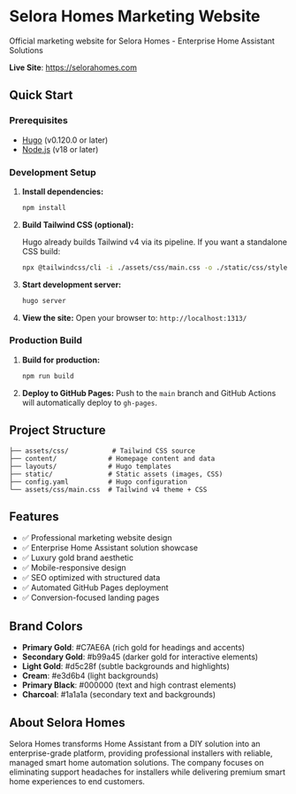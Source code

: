 # Selora Homes Marketing Website

Official marketing website for Selora Homes - Enterprise Home Assistant Solutions

**Live Site**: https://selorahomes.com

## Quick Start

### Prerequisites

- [Hugo](https://gohugo.io/installation/) (v0.120.0 or later)
- [Node.js](https://nodejs.org/) (v18 or later)

### Development Setup

1. **Install dependencies:**

   ```bash
   npm install
   ```

2. **Build Tailwind CSS (optional):**

   Hugo already builds Tailwind v4 via its pipeline. If you want a standalone CSS build:

   ```bash
   npx @tailwindcss/cli -i ./assets/css/main.css -o ./static/css/style.css --minify
   ```

3. **Start development server:**

   ```bash
   hugo server
   ```

4. **View the site:**
   Open your browser to: `http://localhost:1313/`

### Production Build

1. **Build for production:**

   ```bash
   npm run build
   ```

2. **Deploy to GitHub Pages:**
   Push to the `main` branch and GitHub Actions will automatically deploy to `gh-pages`.

## Project Structure

```
├── assets/css/           # Tailwind CSS source
├── content/             # Homepage content and data
├── layouts/             # Hugo templates
├── static/              # Static assets (images, CSS)
├── config.yaml          # Hugo configuration
└── assets/css/main.css  # Tailwind v4 theme + CSS
```

## Features

- ✅ Professional marketing website design
- ✅ Enterprise Home Assistant solution showcase
- ✅ Luxury gold brand aesthetic
- ✅ Mobile-responsive design
- ✅ SEO optimized with structured data
- ✅ Automated GitHub Pages deployment
- ✅ Conversion-focused landing pages

## Brand Colors

- **Primary Gold**: #C7AE6A (rich gold for headings and accents)
- **Secondary Gold**: #b99a45 (darker gold for interactive elements)
- **Light Gold**: #d5c28f (subtle backgrounds and highlights)
- **Cream**: #e3d6b4 (light backgrounds)
- **Primary Black**: #000000 (text and high contrast elements)
- **Charcoal**: #1a1a1a (secondary text and backgrounds)

## About Selora Homes

Selora Homes transforms Home Assistant from a DIY solution into an enterprise-grade platform, providing professional installers with reliable, managed smart home automation solutions. The company focuses on eliminating support headaches for installers while delivering premium smart home experiences to end customers.
